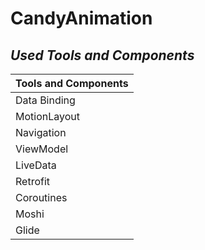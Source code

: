 # CandyAnimation
## _Used Tools and Components_

| Tools and Components |
| ------ |
| Data Binding |
| MotionLayout |
| Navigation |
| ViewModel |
| LiveData |
| Retrofit |
| Coroutines |
| Moshi |
| Glide |
